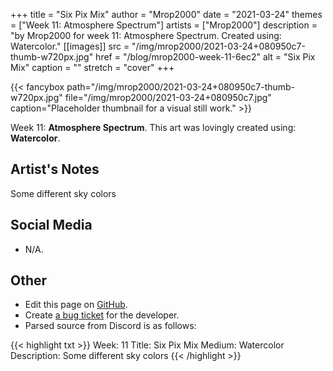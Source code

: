 +++
title =       "Six Pix Mix"
author =      "Mrop2000"
date =        "2021-03-24"
themes =      ["Week 11: Atmosphere Spectrum"]
artists =     ["Mrop2000"]
description = "by Mrop2000 for week 11: Atmosphere Spectrum. Created using: Watercolor."
[[images]]
      src = "/img/mrop2000/2021-03-24+080950c7-thumb-w720px.jpg"
      href = "/blog/mrop2000-week-11-6ec2"
      alt = "Six Pix Mix"
      caption = ""
      stretch = "cover"
+++

{{< fancybox path="/img/mrop2000/2021-03-24+080950c7-thumb-w720px.jpg" file="/img/mrop2000/2021-03-24+080950c7.jpg" caption="Placeholder thumbnail for a visual still work." >}}


Week 11: **Atmosphere Spectrum**. This art was lovingly created using: **Watercolor**.

## Artist's Notes

Some different sky colors

## Social Media

- N/A.

## Other

- Edit this page on [GitHub](https://github.com/teaminkling/web-refresh/edit/main/content/blog/mrop2000-week-11-6ec2.md).
- Create [a bug ticket](https://github.com/teaminkling/web-refresh/issues/new?assignees=&labels=bug&template=problem-report.md&title=) for the developer.
- Parsed source from Discord is as follows:

{{< highlight txt >}}
Week: 11
Title: Six Pix Mix
Medium: Watercolor
Description: Some different sky colors
{{< /highlight >}}